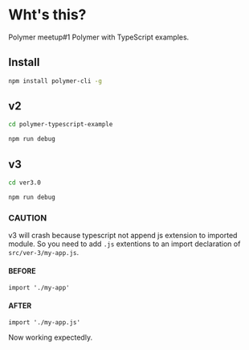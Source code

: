 # Wht's this?

Polymer meetup#1 Polymer with TypeScript examples.


## Install

```bash
npm install polymer-cli -g
```

## v2

```bash
cd polymer-typescript-example

npm run debug
```

## v3

```bash
cd ver3.0

npm run debug
```

### CAUTION

v3 will crash because typescript not append js extension to imported module.
So you need to add `.js` extentions to an import declaration of `src/ver-3/my-app.js`.

#### BEFORE

```
import './my-app'
```

#### AFTER

```
import './my-app.js'
```

Now working expectedly.
